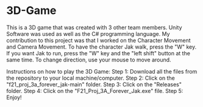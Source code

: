 # 3D-Game

This is a 3D game that was created with 3 other team members.
Unity Software was used as well as the C# programming language.
My contribution to this project was that I worked on the Character Movement and Camera Movement. 
To have the character Jak walk, press the "W" key. If you want Jak to run, press the "W" key and the "left shift" button at the same time. To change direction, use your mouse to move around. 

Instructions on how to play the 3D Game:
Step 1: Download all the files from the repository to your local machine/computer.
Step 2: Click on the "f21_proj_3a_forever_jak-main" folder.
Step 3: Click on the "Releases" folder.
Step 4: Click on the "F21_Proj_3A_Forever_Jak.exe" file.
Step 5: Enjoy! 
